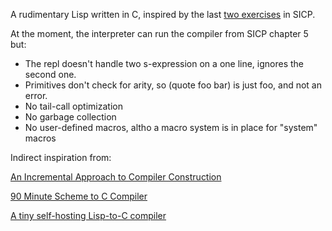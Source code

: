 
A rudimentary Lisp written in C, inspired by the last [two exercises](http://mitpress.mit.edu/sicp/full-text/book/book-Z-H-35.html#%_thm_5.51) in SICP. 

At the moment, the interpreter can run the compiler from SICP chapter 5 but:

- The repl doesn't handle two s-expression on a one line, ignores the second one.
- Primitives don't check for arity, so (quote foo bar) is just foo, and not an error.
- No tail-call optimization
- No garbage collection
- No user-defined macros, altho a macro system is in place for "system" macros

Indirect inspiration from:

[An Incremental Approach to Compiler Construction](http://scheme2006.cs.uchicago.edu/11-ghuloum.pdf)

[90 Minute Scheme to C Compiler](http://www.iro.umontreal.ca/~boucherd/mslug/meetings/20041020/minutes-en.html)

[A tiny self-hosting Lisp-to-C compiler](https://github.com/darius/ichbins)


